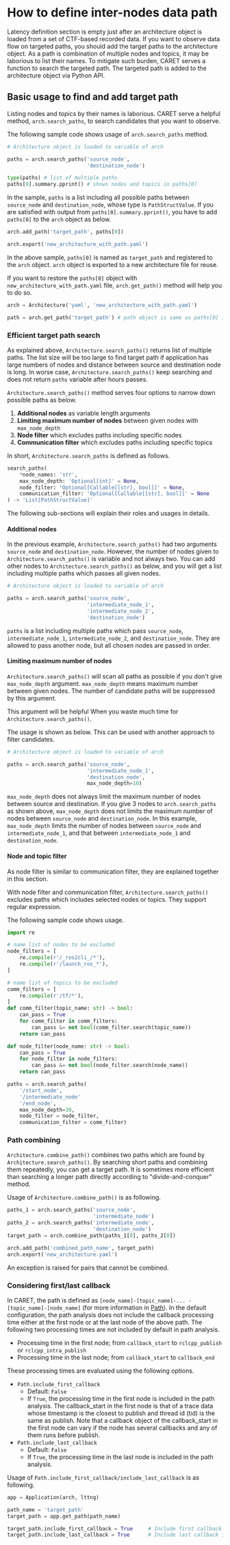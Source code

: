 # How to define inter-nodes data path

Latency definition section is empty just after an architecture object is loaded from a set of CTF-based recorded data. If you want to observe data flow on targeted paths, you should add the target paths to the architecture object. As a path is combination of multiple nodes and topics, it may be laborious to list their names. To mitigate such burden, CARET serves a function to search the targeted path. The targeted path is added to the architecture object via Python API.

## Basic usage to find and add target path

Listing nodes and topics by their names is laborious. CARET serve a helpful method, `arch.search_paths`, to search candidates that you want to observe.

The following sample code shows usage of `arch.search_paths` method.

```python
# Architecture object is loaded to variable of arch

paths = arch.search_paths('source_node',
                          'destination_node')

type(paths) # list of multiple paths
paths[0].summary.pprint() # shows nodes and topics in paths[0]
```

In the sample, `paths` is a list including all possible paths between `source_node` and `destination_node`, whose type is `PathStructValue`. If you are satisfied with output from `paths[0].summary.pprint()`, you have to add `paths[0]` to the `arch` object as below.

```python
arch.add_path('target_path', paths[0])

arch.export('new_architecture_with_path.yaml')
```

In the above sample, `paths[0]` is named as `target_path` and registered to the `arch` object. `arch` object is exported to a new architecture file for reuse.

If you want to restore the `paths[0]` object with `new_architecture_with_path.yaml` file, `arch.get_path()` method will help you to do so.

```python
arch = Architecture('yaml', 'new_architecture_with_path.yaml')

path = arch.get_path('target_path') # path object is same as paths[0] in the previous sample
```

### Efficient target path search

As explained above, `Architecture.search_paths()` returns list of multiple paths.
The list size will be too large to find target path if application has large numbers of nodes and distance between source and destination node is long. In worse case, `Architecture.search_paths()` keep searching and does not return `paths` variable after hours passes.

`Architecture.search_paths()` method serves four options to narrow down possible paths as below.

1. **Additional nodes** as variable length arguments
2. **Limiting maximum number of nodes** between given nodes with `max_node_depth`
3. **Node filter** which excludes paths including specific nodes
4. **Communication filter** which excludes paths including specific topics

In short, `Architecture.search_paths` is defined as follows.

```python
search_paths(
    *node_names: 'str',
    max_node_depth: 'Optional[int]' = None,
    node_filter: 'Optional[Callable[[str], bool]]' = None,
    communication_filter: 'Optional[Callable[[str], bool]]' = None
) -> 'List[PathStructValue]'
```

The following sub-sections will explain their roles and usages in details.

#### Additional nodes

In the previous example, `Architecture.search_paths()` had two arguments `source_node` and `destination_node`. However, the number of nodes given to `Architecture.search_paths()` is variable and not always two. You can add other nodes to `Architecture.search_paths()` as below, and you will get a list including multiple paths which passes all given nodes.

```python
# Architecture object is loaded to variable of arch

paths = arch.search_paths('source_node',
                          'intermediate_node_1',
                          'intermediate_node_2',
                          'destination_node')
```

`paths` is a list including multiple paths which pass `source_node`, `intermediate_node_1`, `intermediate_node_2`, and `destination_node`. They are allowed to pass another node, but all chosen nodes are passed in order.

#### Limiting maximum number of nodes

`Architecture.search_paths()` will scan all paths as possible if you don't give `max_node_depth` argument. `max_node_depth` means maximum number between given nodes. The number of candidate paths will be suppressed by this argument.

This argument will be helpful When you waste much time for `Architecture.search_paths()`.

The usage is shown as below. This can be used with another approach to filter candidates.

```python
# Architecture object is loaded to variable of arch

paths = arch.search_paths('source_node',
                          'intermediate_node_1',
                          'destination_node',
                          max_node_depth=10)

```

`max_node_depth` does not always limit the maximum number of nodes between source and destination. If you give 3 nodes to `arch.search_paths` as shown above, `max_node_depth` does not limits the maximum number of nodes between `source_node` and `destination_node`. In this example, `max_node_depth` limits the number of nodes between `source_node` and `intermediate_node_1`, and that between `intermediate_node_1` and `destination_node`.

#### Node and topic filter

As node filter is similar to communication filter, they are explained together in this section.

With node filter and communication filter, `Architecture.search_paths()` excludes paths which includes selected nodes or topics. They support regular expression.

The following sample code shows usage.

```python
import re

# name list of nodes to be excluded
node_filters = [
    re.compile(r'/_ros2cli_/*'),
    re.compile(r'/launch_ros_*'),
]

# name list of topics to be excluded
comm_filters = [
    re.compile(r'/tf/*'),
]
def comm_filter(topic_name: str) -> bool:
    can_pass = True
    for comm_filter in comm_filters:
        can_pass &= not bool(comm_filter.search(topic_name))
    return can_pass

def node_filter(node_name: str) -> bool:
    can_pass = True
    for node_filter in node_filters:
        can_pass &= not bool(node_filter.search(node_name))
    return can_pass

paths = arch.search_paths(
    '/start_node',
    '/intermediate_node'
    '/end_node',
    max_node_depth=30,
    node_filter = node_filter,
    communication_filter = comm_filter)
```

### Path combining

`Architecture.combine_path()` combines two paths which are found by `Architecture.search_paths()`.
By searching short paths and combining them repeatedly, you can get a target path. It is sometimes more efficient than searching a longer path directly according to "divide-and-conquer" method.

Usage of `Architecture.combine_path()` is as following.

```python
paths_1 = arch.search_paths('source_node',
                            'intermediate_node')
paths_2 = arch.search_paths('intermediate_node',
                            'destination_node')
target_path = arch.combine_path(paths_1[0], paths_2[0])

arch.add_path('combined_path_name', target_path)
arch.export('new_architecture.yaml')
```

An exception is raised for pairs that cannot be combined.

### Considering first/last callback

In CARET, the path is defined as `[node_name]-[topic_name]-... -[topic_name]-[node_name]` (for more information in [Path](../design/event_and_latency_definitions/path.md#Path)).
In the default configuration, the path analysis does not include the callback processing time either at the first node or at the last node of the above path. The following two processing times are not included by default in path analysis.

- Processing time in the first node; from `callback_start` to `rclcpp_publish` or `rclcpp_intra_publish`
- Processing time in the last node; from `callback_start` to `callback_end`

These processing times are evaluated using the following options.

- `Path.include_first_callback`
  - Default: `False`
  - If `True`, the processing time in the first node is included in the path analysis. The callback_start in the first node is that of a trace data whose timestamp is the closest to publish and thread id (tid) is the same as publish. Note that a callback object of the callback_start in the first node can vary if the node has several callbacks and any of them runs before publish.
- `Path.include_last_callback`
  - Default: `False`
  - If `True`, the processing time in the last node is included in the path analysis.

Usage of `Path.include_first_callback/include_last_callback` is as following.

```python
app = Application(arch, lttng)

path_name = 'target_path'
target_path = app.get_path(path_name)

target_path.include_first_callback = True     # Include first callback in path analysis.
target_path.include_last_callback = True      # Include last callback in path analysis.
```

